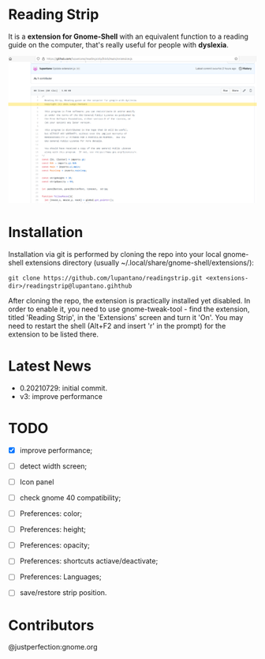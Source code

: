 # Reading Strip
It is a **extension for Gnome-Shell** with an equivalent function to a reading guide on the computer, that's really useful for people with **dyslexia**.

![Sample](sample.png)

# Installation

Installation via git is performed by cloning the repo into your local gnome-shell extensions directory (usually ~/.local/share/gnome-shell/extensions/):
```
git clone https://github.com/lupantano/readingstrip.git <extensions-dir>/readingstrip@lupantano.gihthub
```

After cloning the repo, the extension is practically installed yet disabled. In order to enable it, you need to use gnome-tweak-tool - find the extension, titled 'Reading Strip', in the 'Extensions' screen and turn it 'On'. You may need to restart the shell (Alt+F2 and insert 'r' in the prompt) for the extension to be listed there.

# Latest News
- 0.20210729: initial commit.
- v3: improve performance

# TODO
- [x] improve performance;
- [ ] detect width screen;
- [ ] Icon panel
- [ ] check gnome 40 compatibility;

- [ ] Preferences: color;
- [ ] Preferences: height;
- [ ] Preferences: opacity;
- [ ] Preferences: shortcuts actiave/deactivate;
- [ ] Preferences: Languages;

- [ ] save/restore strip position.

# Contributors
@justperfection:gnome.org
